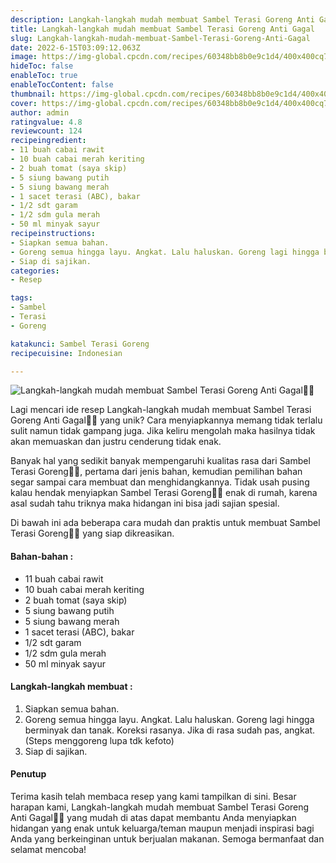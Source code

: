 ```yaml
---
description: Langkah-langkah mudah membuat Sambel Terasi Goreng Anti Gagal"
title: Langkah-langkah mudah membuat Sambel Terasi Goreng Anti Gagal
slug: Langkah-langkah-mudah-membuat-Sambel-Terasi-Goreng-Anti-Gagal
date: 2022-6-15T03:09:12.063Z
image: https://img-global.cpcdn.com/recipes/60348bb8b0e9c1d4/400x400cq70/photo.jpg
hideToc: false
enableToc: true
enableTocContent: false
thumbnail: https://img-global.cpcdn.com/recipes/60348bb8b0e9c1d4/400x400cq70/photo.jpg
cover: https://img-global.cpcdn.com/recipes/60348bb8b0e9c1d4/400x400cq70/photo.jpg
author: admin
ratingvalue: 4.8
reviewcount: 124
recipeingredient:
- 11 buah cabai rawit
- 10 buah cabai merah keriting
- 2 buah tomat (saya skip)
- 5 siung bawang putih
- 5 siung bawang merah
- 1 sacet terasi (ABC), bakar
- 1/2 sdt garam
- 1/2 sdm gula merah
- 50 ml minyak sayur
recipeinstructions:
- Siapkan semua bahan.
- Goreng semua hingga layu. Angkat. Lalu haluskan. Goreng lagi hingga berminyak dan tanak. Koreksi rasanya. Jika di rasa sudah pas, angkat. (Steps menggoreng lupa tdk kefoto)
- Siap di sajikan.
categories:
- Resep

tags:
- Sambel
- Terasi
- Goreng

katakunci: Sambel Terasi Goreng
recipecuisine: Indonesian

---
```


![Langkah-langkah mudah membuat Sambel Terasi Goreng Anti Gagal👩‍🍳](https://img-global.cpcdn.com/recipes/60348bb8b0e9c1d4/400x400cq70/photo.jpg)

Lagi mencari ide resep Langkah-langkah mudah membuat Sambel Terasi Goreng Anti Gagal👩‍🍳 yang unik? Cara menyiapkannya memang tidak terlalu sulit namun tidak gampang juga. Jika keliru mengolah maka hasilnya tidak akan memuaskan dan justru cenderung tidak enak.

Banyak hal yang sedikit banyak mempengaruhi kualitas rasa dari Sambel Terasi Goreng👩‍🍳, pertama dari jenis bahan, kemudian pemilihan bahan segar sampai cara membuat dan menghidangkannya. Tidak usah pusing kalau hendak menyiapkan Sambel Terasi Goreng👩‍🍳 enak di rumah, karena asal sudah tahu triknya maka hidangan ini bisa jadi sajian spesial.

Di bawah ini ada beberapa cara mudah dan praktis untuk membuat Sambel Terasi Goreng👩‍🍳 yang siap dikreasikan.

<!--inarticleads1-->

#### Bahan-bahan :

- 11 buah cabai rawit
- 10 buah cabai merah keriting
- 2 buah tomat (saya skip)
- 5 siung bawang putih
- 5 siung bawang merah
- 1 sacet terasi (ABC), bakar
- 1/2 sdt garam
- 1/2 sdm gula merah
- 50 ml minyak sayur

<!--inarticleads2-->

#### Langkah-langkah membuat :

1. Siapkan semua bahan.
1. Goreng semua hingga layu. Angkat. Lalu haluskan. Goreng lagi hingga berminyak dan tanak. Koreksi rasanya. Jika di rasa sudah pas, angkat. (Steps menggoreng lupa tdk kefoto)
1. Siap di sajikan.

#### Penutup

Terima kasih telah membaca resep yang kami tampilkan di sini. Besar harapan kami, Langkah-langkah mudah membuat Sambel Terasi Goreng Anti Gagal👩‍🍳 yang mudah di atas dapat membantu Anda menyiapkan hidangan yang enak untuk keluarga/teman maupun menjadi inspirasi bagi Anda yang berkeinginan untuk berjualan makanan. Semoga bermanfaat dan selamat mencoba!